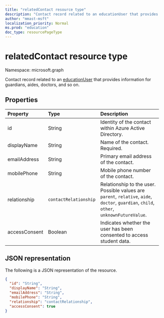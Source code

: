 ```yaml
---
title: "relatedContact resource type"
description: "Contact record related to an educationUser that provides information for guardians, aides, doctors, and so on."
author: "mmast-msft"
localization_priority: Normal
ms.prod: "education"
doc_type: resourcePageType
---
```


# relatedContact resource type

Namespace: microsoft.graph

Contact record related to an [educationUser](../resources/educationuser.md) that provides information for guardians, aides, doctors, and so on.

## Properties

| Property      | Type                  | Description                                                                                                                               |
| :------------ | :-------------------- | :---------------------------------------------------------------------------------------------------------------------------------------- |
| id            | String                | Identity of the contact within Azure Active Directory.                                                                                    |
| displayName   | String                | Name of the contact. Required.                                                                                                            |
| emailAddress  | String                | Primary email address of the contact.                                                                                                     |
| mobilePhone   | String                | Mobile phone number of the contact.                                                                                                       |
| relationship  | `contactRelationship` | Relationship to the user. Possible values are `parent`, `relative`, `aide`, `doctor`, `guardian`, `child`, `other`, `unknownFutureValue`. |
| accessConsent | Boolean               | Indicates whether the user has been consented to access student data.                                                                     |

## JSON representation

The following is a JSON representation of the resource.

<!-- {
  "blockType": "resource",
  "optionalProperties": [

  ],
  "@odata.type": "microsoft.graph.relatedContact"
}-->

```json
{
  "id": "String",
  "displayName": "String",
  "emailAddress": "String",
  "mobilePhone": "String",
  "relationship": "contactRelationship",
  "accessConsent": true
}
```

<!-- uuid: 720F9AB6-6E7A-4A66-8B0A-37A556FF99C5
2015-10-25 14:57:30 UTC -->
<!--
{
  "type": "#page.annotation",
  "description": "relatedContact resource",
  "keywords": "",
  "section": "documentation",
  "tocPath": "",
  "suppressions": [
  ]
}
-->

